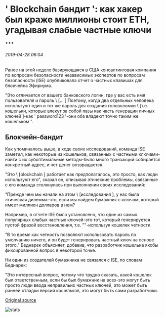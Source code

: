 # ' Blockchain бандит ': как хакер был краже миллионы стоит ETH, угадывая слабые частные ключи ...

###### 2019-04-28 06:04

Ранее на этой неделе базирующаяся в США консалтинговая компания по вопросам безопасности независимых экспертов по вопросам безопасности (ISE) опубликовала отчет о частных клавишах для блокчейна Эфириума.

"Это отличается от вашего банковского логин, где у вас есть имя пользователя и пароль \ [... \] Поэтому, когда два отдельных человека используют один и тот же пароль для создания головоломки \ [т.е. кошельки, которые влекут за собой пазы как часть генерации личных ключей \]-как ' password123 '-они оба владеют точно таким же кошельком ".

## Блокчейн-бандит

Как упоминалось выше, в ходе своих исследований, команда ISE заметил, как некоторые из кошельков, связанных с частными ключами-найти с их субоптимальные методы-было много транзакций собирается конкретный адрес, и нет денег возвращается.

"Это \ [blockchain \] работает как предполагалось, это просто, как люди используют его", сказал он, описывая этические проблемы, связанные с его команда столкнулась при выполнении своих исследований:

"Прежде чем мы начали на этом \ [исследования \], у нас была этическая дилемма-что, если мы найдем бумажник с ключом, который имеет миллион долларов в нем?

Например, в отчете ISE было установлено, что один из самых популярных слабых частных ключей-это тот, который генерируется пустой фразой восстановления, т.е. ""-используя кошелек четности.

"В то время как четность позволяют использовать пароль по умолчанию ничего, и он будет генерировать частный ключ на основе этого," Беднарек объясняет, добавив, что разработчик кошелька якобы фиксированной вопрос в некоторой точке.

Ни один из создателей бумажника не связался с ISE, по словам Беднарек:

"Это интересный вопрос, потому что трудно сказать, какой кошелек был ответственным, если бы был бумажник на всех-это могут быть просто люди ввода неправильно частных ключей, это может быть ранней отладки версий кошельков, это могут быть сами разработчики.

[Original source](https://cointelegraph.com/news/blockchain-bandit-how-a-hacker-has-been-stealing-millions-worth-of-eth-by-guessing-weak-private-keys)

![stats](https://c.statcounter.com/11760860/0/a89fa40b/1/ "stats")